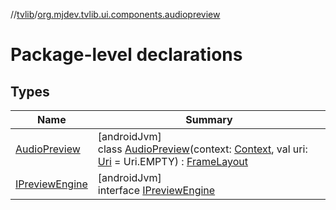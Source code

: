 //[tvlib](../../index.md)/[org.mjdev.tvlib.ui.components.audiopreview](index.md)

# Package-level declarations

## Types

| Name | Summary |
|---|---|
| [AudioPreview](-audio-preview/index.md) | [androidJvm]<br>class [AudioPreview](-audio-preview/index.md)(context: [Context](https://developer.android.com/reference/kotlin/android/content/Context.html), val uri: [Uri](https://developer.android.com/reference/kotlin/android/net/Uri.html) = Uri.EMPTY) : [FrameLayout](https://developer.android.com/reference/kotlin/android/widget/FrameLayout.html) |
| [IPreviewEngine](-i-preview-engine/index.md) | [androidJvm]<br>interface [IPreviewEngine](-i-preview-engine/index.md) |
